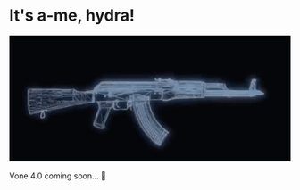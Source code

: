 # It's a-me, hydra!
![Banner](https://github.com/hydragotcash/hydragotcash/raw/main/animated_banner.gif)

Vone 4.0 coming soon... 👀

